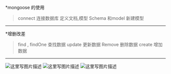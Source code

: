 

*mongoose 的使用
>connect 连接数据库 
>定义文档,模型 Schema 和model 新建模型 

----------
*增删改差
>find , findOne 查找数据
>update 更新数据
>Remove 删除数据
>create 增加数据

----------
![这里写图片描述](http://img.blog.csdn.net/20171123180517284?watermark/2/text/aHR0cDovL2Jsb2cuY3Nkbi5uZXQvS2FzZWthbGU=/font/5a6L5L2T/fontsize/400/fill/I0JBQkFCMA==/dissolve/70/gravity/SouthEast)
![这里写图片描述](http://img.blog.csdn.net/20171123180650074?watermark/2/text/aHR0cDovL2Jsb2cuY3Nkbi5uZXQvS2FzZWthbGU=/font/5a6L5L2T/fontsize/400/fill/I0JBQkFCMA==/dissolve/70/gravity/SouthEast)
![这里写图片描述](http://img.blog.csdn.net/20171123180659839?watermark/2/text/aHR0cDovL2Jsb2cuY3Nkbi5uZXQvS2FzZWthbGU=/font/5a6L5L2T/fontsize/400/fill/I0JBQkFCMA==/dissolve/70/gravity/SouthEast)

